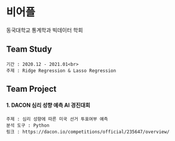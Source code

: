 # 비어플
동국대학교 통계학과 빅데이터 학회

## Team Study<br>    
    기간 : 2020.12 - 2021.01<br>
    주제 : Ridge Regression & Lasso Regression

## Team Project<br>
  #### 1. DACON 심리 성향 예측 AI 경진대회
    주제 : 심리 성향에 따른 미국 선거 투표여부 예측
    분석 도구 : Python
    링크 : https://dacon.io/competitions/official/235647/overview/
